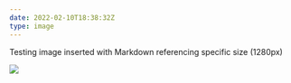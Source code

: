 ```yaml
---
date: 2022-02-10T18:38:32Z
type: image
---
```

Testing image inserted with Markdown referencing specific size (1280px)

![](/images/returner-commence-album-cover-1280w.jpeg)

